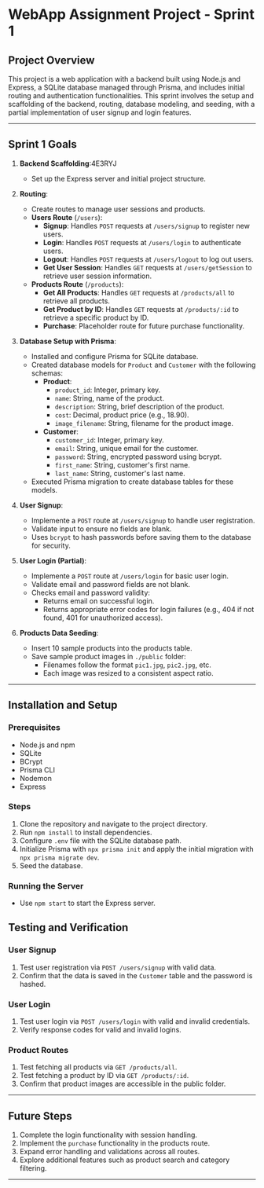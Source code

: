 # WebApp Assignment Project - Sprint 1

## Project Overview

This project is a web application with a backend built using Node.js and Express, a SQLite database managed through Prisma, and includes initial routing and authentication functionalities. This sprint involves the setup and scaffolding of the backend, routing, database modeling, and seeding, with a partial implementation of user signup and login features.

---

## Sprint 1 Goals

1. **Backend Scaffolding**:4E3RYJ
   - Set up the Express server and initial project structure.

2. **Routing**:
   - Create routes to manage user sessions and products.
   - **Users Route** (`/users`):
     - **Signup**: Handles `POST` requests at `/users/signup` to register new users.
     - **Login**: Handles `POST` requests at `/users/login` to authenticate users.
     - **Logout**: Handles `POST` requests at `/users/logout` to log out users.
     - **Get User Session**: Handles `GET` requests at `/users/getSession` to retrieve user session information.
   - **Products Route** (`/products`):
     - **Get All Products**: Handles `GET` requests at `/products/all` to retrieve all products.
     - **Get Product by ID**: Handles `GET` requests at `/products/:id` to retrieve a specific product by ID.
     - **Purchase**: Placeholder route for future purchase functionality.

3. **Database Setup with Prisma**:
   - Installed and configure Prisma for SQLite database.
   - Created database models for `Product` and `Customer` with the following schemas:
     - **Product**:
       - `product_id`: Integer, primary key.
       - `name`: String, name of the product.
       - `description`: String, brief description of the product.
       - `cost`: Decimal, product price (e.g., 18.90).
       - `image_filename`: String, filename for the product image.
     - **Customer**:
       - `customer_id`: Integer, primary key.
       - `email`: String, unique email for the customer.
       - `password`: String, encrypted password using bcrypt.
       - `first_name`: String, customer's first name.
       - `last_name`: String, customer's last name.
   - Executed Prisma migration to create database tables for these models.

4. **User Signup**:
   - Implemente a `POST` route at `/users/signup` to handle user registration.
   - Validate input to ensure no fields are blank.
   - Uses `bcrypt` to hash passwords before saving them to the database for security.

5. **User Login (Partial)**:
   - Implemente a `POST` route at `/users/login` for basic user login.
   - Validate email and password fields are not blank.
   - Checks email and password validity:
     - Returns email on successful login.
     - Returns appropriate error codes for login failures (e.g., 404 if not found, 401 for unauthorized access).

6. **Products Data Seeding**:
   - Insert 10 sample products into the products table.
   - Save sample product images in `./public` folder:
     - Filenames follow the format `pic1.jpg`, `pic2.jpg`, etc.
     - Each image was resized to a consistent aspect ratio.

---

## Installation and Setup

### Prerequisites

- Node.js and npm
- SQLite
- BCrypt
- Prisma CLI
- Nodemon
- Express

### Steps

1. Clone the repository and navigate to the project directory.
2. Run `npm install` to install dependencies.
3. Configure `.env` file with the SQLite database path.
4. Initialize Prisma with `npx prisma init` and apply the initial migration with `npx prisma migrate dev`.
5. Seed the database.

### Running the Server

- Use `npm start` to start the Express server.


## Testing and Verification

### User Signup
1. Test user registration via `POST /users/signup` with valid data.
2. Confirm that the data is saved in the `Customer` table and the password is hashed.

### User Login
1. Test user login via `POST /users/login` with valid and invalid credentials.
2. Verify response codes for valid and invalid logins.

### Product Routes
1. Test fetching all products via `GET /products/all`.
2. Test fetching a product by ID via `GET /products/:id`.
3. Confirm that product images are accessible in the public folder.

---

## Future Steps

1. Complete the login functionality with session handling.
2. Implement the `purchase` functionality in the products route.
3. Expand error handling and validations across all routes.
4. Explore additional features such as product search and category filtering.

---
